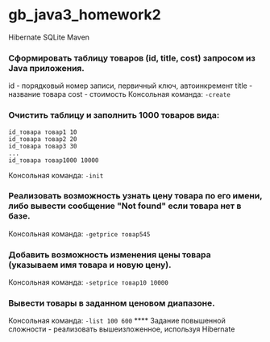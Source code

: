 # gb_java3_homework2
Hibernate SQLite Maven

### Сформировать таблицу товаров (id, title, cost) запросом из Java приложения.

id - порядковый номер записи, первичный ключ, автоинкремент
title - название товара
cost - стоимость
Консольная команда: ```-create```

### Oчистить таблицу и заполнить 1000 товаров вида:
```
id_товара товар1 10
id_товара товар2 20
id_товара товар3 30
...
id_товара товар1000 10000
```
Консольная команда: ```-init```
### Реализовать возможность узнать цену товара по его имени, либо вывести сообщение "Not found" если товара нет в базе.

Консольная команда: ```-getprice товар545```
### Добавить возможность изменения цены товара (указываем имя товара и новую цену).

Консольная команда: ```-setprice товар10 10000```
### Вывести товары в заданном ценовом диапазоне.

Консольная команда: ```-list 100 600```
**** Задание повышенной сложности - реализовать вышеизложенное, используя Hibernate
